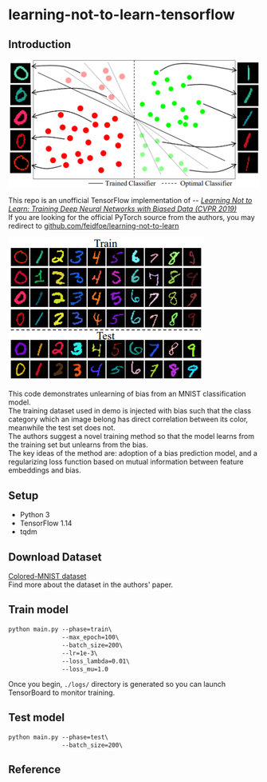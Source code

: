 # learning-not-to-learn-tensorflow
 
## Introduction

![learning-not-to-learn-figure](./figure1.png)

This repo is an unofficial TensorFlow implementation of -- [*Learning Not to Learn: 
Training Deep Neural Networks with Biased Data (CVPR 2019)*](https://arxiv.org/abs/1812.10352)  
If you are looking for the official PyTorch source from the authors, you may redirect to [github.com/feidfoe/learning-not-to-learn](https://github.com/feidfoe/learning-not-to-learn)

![Colored-MNIST](./colored-mnist-example.png)

This code demonstrates unlearning of bias from an MNIST classification model.  
The training dataset used in demo is injected with bias such that the class category which an image belong has direct correlation between its color, meanwhile the test set does not.  
The authors suggest a novel training method so that the model learns from the training set but unlearns from the bias.  
The key ideas of the method are: adoption of a bias prediction model, 
and a regularizing loss function based on mutual information between feature embeddings and bias.

## Setup
- Python 3
- TensorFlow 1.14
- tqdm

## Download Dataset
[Colored-MNIST dataset](https://drive.google.com/file/d/11K-GmFD5cg3_KTtyBRkj9VBEnHl-hx_Q/view?usp=sharing)  
Find more about the dataset in the authors' paper.  

## Train model
```
python main.py --phase=train\
               --max_epoch=100\
               --batch_size=200\
               --lr=1e-3\
               --loss_lambda=0.01\
               --loss_mu=1.0
```
Once you begin, `./logs/` directory is generated so you can launch TensorBoard to monitor training.

## Test model
```
python main.py --phase=test\
               --batch_size=200\
```

## Reference

